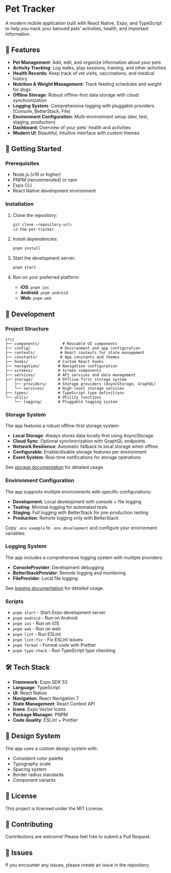 # Pet Tracker

A modern mobile application built with React Native, Expo, and TypeScript to help you track your beloved pets' activities, health, and important information.

## 🐾 Features

- **Pet Management**: Add, edit, and organize information about your pets
- **Activity Tracking**: Log walks, play sessions, training, and other activities
- **Health Records**: Keep track of vet visits, vaccinations, and medical history
- **Nutrition & Weight Management**: Track feeding schedules and weight for dogs
- **Offline Storage**: Robust offline-first data storage with cloud synchronization
- **Logging System**: Comprehensive logging with pluggable providers (Console, BetterStack, File)
- **Environment Configuration**: Multi-environment setup (dev, test, staging, production)
- **Dashboard**: Overview of your pets' health and activities
- **Modern UI**: Beautiful, intuitive interface with custom themes

## 🚀 Getting Started

### Prerequisites

- Node.js (v16 or higher)
- PNPM (recommended) or npm
- Expo CLI
- React Native development environment

### Installation

1. Clone the repository:

   ```bash
   git clone <repository-url>
   cd the-pet-tracker
   ```

2. Install dependencies:

   ```bash
   pnpm install
   ```

3. Start the development server:

   ```bash
   pnpm start
   ```

4. Run on your preferred platform:
   - **iOS**: `pnpm ios`
   - **Android**: `pnpm android`
   - **Web**: `pnpm web`

## 📱 Development

### Project Structure

```
src/
├── components/          # Reusable UI components
├── config/             # Environment and app configuration
├── contexts/           # React contexts for state management
├── constants/          # App constants and themes
├── hooks/             # Custom React hooks
├── navigation/        # Navigation configuration
├── screens/           # Screen components
├── services/          # API services and data management
├── storage/           # Offline-first storage system
│   ├── providers/     # Storage providers (AsyncStorage, GraphQL)
│   └── services/      # High-level storage services
├── types/             # TypeScript type definitions
└── utils/             # Utility functions
    └── logging/       # Pluggable logging system
```

### Storage System

The app features a robust offline-first storage system:

- **Local Storage**: Always stores data locally first using AsyncStorage
- **Cloud Sync**: Optional synchronization with GraphQL endpoints
- **Network Resilience**: Automatic fallback to local storage when offline
- **Configurable**: Enable/disable storage features per environment
- **Event System**: Real-time notifications for storage operations

See [storage documentation](./docs/development/storage.md) for detailed usage.

### Environment Configuration

The app supports multiple environments with specific configurations:

- **Development**: Local development with console + file logging
- **Testing**: Minimal logging for automated tests
- **Staging**: Full logging with BetterStack for pre-production testing
- **Production**: Remote logging only with BetterStack

Copy `.env.example` to `.env.development` and configure your environment variables.

### Logging System

The app includes a comprehensive logging system with multiple providers:

- **ConsoleProvider**: Development debugging
- **BetterStackProvider**: Remote logging and monitoring
- **FileProvider**: Local file logging

See [logging documentation](./docs/development/logging.md) for detailed usage.

### Scripts

- `pnpm start` - Start Expo development server
- `pnpm android` - Run on Android
- `pnpm ios` - Run on iOS
- `pnpm web` - Run on web
- `pnpm lint` - Run ESLint
- `pnpm lint:fix` - Fix ESLint issues
- `pnpm format` - Format code with Prettier
- `pnpm type-check` - Run TypeScript type checking

## 🛠 Tech Stack

- **Framework**: Expo SDK 53
- **Language**: TypeScript
- **UI**: React Native
- **Navigation**: React Navigation 7
- **State Management**: React Context API
- **Icons**: Expo Vector Icons
- **Package Manager**: PNPM
- **Code Quality**: ESLint + Prettier

## 🎨 Design System

The app uses a custom design system with:

- Consistent color palette
- Typography scale
- Spacing system
- Border radius standards
- Component variants

## 📝 License

This project is licensed under the MIT License.

## 🤝 Contributing

Contributions are welcome! Please feel free to submit a Pull Request.

## 🐛 Issues

If you encounter any issues, please create an issue in the repository.
